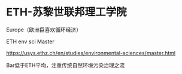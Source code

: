 # ETH-苏黎世联邦理工学院

Europe（欧洲巨喜欢循环经济）

ETH env sci Master

https://usys.ethz.ch/en/studies/environmental-sciences/master.html

Bar低于ETH平均，注重传统自然环境污染治理之流